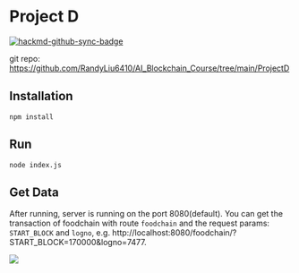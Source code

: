 # Project D

[![hackmd-github-sync-badge](https://hackmd.io/vkrM9h7gR16BMpwAW9s7hg/badge)](https://hackmd.io/vkrM9h7gR16BMpwAW9s7hg)

git repo: https://github.com/RandyLiu6410/AI_Blockchain_Course/tree/main/ProjectD

## Installation
```npm install```

## Run
```node index.js```

## Get Data
After running, server is running on the port 8080(default). You can get the transaction of foodchain with route ```foodchain``` and the request params: ```START_BLOCK``` and ```logno```, e.g. http://localhost:8080/foodchain/?START_BLOCK=170000&logno=7477.

![](https://i.imgur.com/QnKetzf.png)